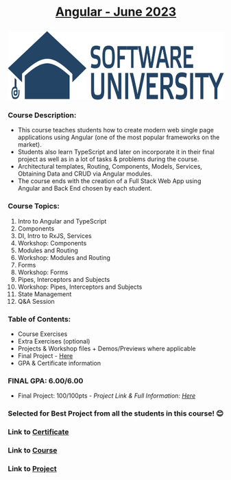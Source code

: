 <html>
<body>

# <p align="center"><a href="https://softuni.bg/trainings/4112/angular-june-2023"> Angular - June 2023 </a><p>

<a href="https://softuni.bg/">
<img src="https://raw.githubusercontent.com/mirokrastanov/Software-Engineering-SoftUni/main/miscellaneous/softuni-banner.png" alt="softuni-banner" width="1218" height="160">
</a>

</body>
</html>

### Course Description:
- This course teaches students how to create modern web single page applications using Angular (one of the most popular frameworks on the market).
- Students also learn TypeScript and later on incorporate it in their final project as well as in a lot of tasks & problems during the  course.
- Architectural templates, Routing, Components, Models, Services, Obtaining Data and CRUD via Angular modules.
- The course ends with the creation of a Full Stack Web App using Angular and Back End chosen by each student.

### Course Topics:
1. Intro to Angular and TypeScript
2. Components
3. DI, Intro to RxJS, Services
4. Workshop: Components
5. Modules and Routing
6. Workshop: Modules and Routing
7. Forms
8. Workshop: Forms
9. Pipes, Interceptors and Subjects
10. Workshop: Pipes, Interceptors and Subjects
11. State Management
12. Q&A Session

### Table of Contents:
- Course Exercises
- Extra Exercises (optional)
- Projects & Workshop files + Demos/Previews where applicable
- Final Project - <a href="https://github.com/mirokrastanov/NBA-Dashboard">Here</a>
- GPA & Certificate information

### FINAL GPA: 6.00/6.00 
- Final Project: 100/100pts <i> - Project Link & Full Information: <a href="https://github.com/mirokrastanov/NBA-Dashboard">Here</a></i>
### Selected for Best Project from all the students in this course! 😊

### Link to <a href="https://softuni.bg/Certificates/Details/182923/5a7e06bb">Certificate</a>
### Link to <a href="https://softuni.bg/trainings/4112/angular-june-2023">Course</a>
### Link to <a href="https://github.com/mirokrastanov/NBA-Dashboard">Project</a>

